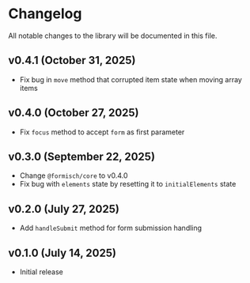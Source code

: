 # Changelog

All notable changes to the library will be documented in this file.

## v0.4.1 (October 31, 2025)

- Fix bug in `move` method that corrupted item state when moving array items

## v0.4.0 (October 27, 2025)

- Fix `focus` method to accept `form` as first parameter

## v0.3.0 (September 22, 2025)

- Change `@formisch/core` to v0.4.0
- Fix bug with `elements` state by resetting it to `initialElements` state

## v0.2.0 (July 27, 2025)

- Add `handleSubmit` method for form submission handling

## v0.1.0 (July 14, 2025)

- Initial release
